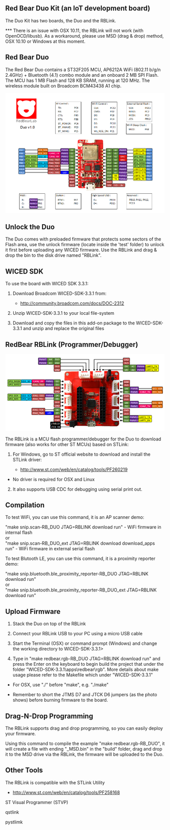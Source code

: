 
## Red Bear Duo Kit (an IoT development board)

The Duo Kit has two boards, the Duo and the RBLink. 

*** There is an issue with OSX 10.11, the RBLink will not work (with OpenOCD/libusb). As a workaround, please use MSD (drag & drop) method, OSX 10.10 or Windows at this moment.


## Red Bear Duo

The Red Bear Duo contains a ST32F205 MCU, AP6212A WiFi (802.11 b/g/n 2.4GHz) + Bluetooth (4.1) combo module and an onboard 2 MB SPI Flash. The MCU has 1 MB Flash and 128 KB SRAM, running at 120 MHz. The wireless module built on Broadcom BCM43438 A1 chip.

![image](RBDuo.png)


## Unlock the Duo

The Duo comes with preloaded firmware that protects some sectors of the Flash area, use the unlock firmware (locate inside the 'test' folder) to unlock it first before uploading any WICED firmware. Use the RBLink and drag & drop the bin to the disk drive named "RBLink".


## WICED SDK

To use the board with WICED SDK 3.3.1:

1. Download Broadcom WICED-SDK-3.3.1 from:

   - http://community.broadcom.com/docs/DOC-2312

2. Unzip WICED-SDK-3.3.1 to your local file-system

3. Download and copy the files in this add-on package to the WICED-SDK-3.3.1 and unzip and replace the original files


## RedBear RBLink (Programmer/Debugger) 

![image](RBLink.png)

The RBLink is a MCU flash programmer/debugger for the Duo to download firmware (also works for other ST MCUs) based on STLink:

1. For Windows, go to ST official website to download and install the STLink driver:

   - http://www.st.com/web/en/catalog/tools/PF260219

* No driver is required for OSX and Linux

2. It also supports USB CDC for debugging using serial print out.


## Compilation

To test WiFi, you can use this command, it is an AP scanner demo:

"make snip.scan-RB_DUO JTAG=RBLINK download run" - WiFi firmware in internal flash    
or   
"make snip.scan-RB_DUO_ext JTAG=RBLINK download download_apps run" - WiFi firmware in external serial flash

To test Blutooth LE, you can use this command, it is a proximity reporter demo:

"make snip.bluetooth.ble_proximity_reporter-RB_DUO JTAG=RBLINK download run"   
or    
"make snip.bluetooth.ble_proximity_reporter-RB_DUO_ext JTAG=RBLINK download run"


## Upload Firmware

1. Stack the Duo on top of the RBLink

2. Connect your RBLink USB to your PC using a micro USB cable

3. Start the Terminal (OSX) or command prompt (Windows) and change the working directory to WICED-SDK-3.3.1>

4. Type in "make redbear.rgb-RB_DUO JTAG=RBLINK download run" and press the Enter on the keyboard to begin build the project that under the folder "WICED-SDK-3.3.1\apps\redbear\rgb". More details about make usage please refer to the Makefile which under "WICED-SDK-3.3.1\"

* For OSX, use "./" before "make", e.g. "./make"

* Remember to short the JTMS D7 and JTCK D6 jumpers (as the photo shows) before burning firmware to the board.


## Drag-N-Drop Programming

The RBLink supports drag and drop programming, so you can easily deploy your firmware.

Using this command to compile the example "make redbear.rgb-RB_DUO", it will create a file with ending "_MSD.bin" in the "build" folder, drag and drop it to the MSD drive via the RBLink, the firmware will be uploaded to the Duo.


## Other Tools

The RBLink is compatible with the STLink Utility
- http://www.st.com/web/en/catalog/tools/PF258168

ST Visual Programmer (STVP)

qstlink

pystlimk

